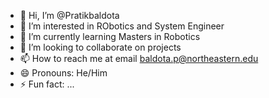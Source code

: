 - 👋 Hi, I’m @Pratikbaldota
- 👀 I’m interested in RObotics and System Engineer
- 🌱 I’m currently learning Masters in Robotics
- 💞️ I’m looking to collaborate on projects
- 📫 How to reach me at email baldota.p@northeastern.edu
- 😄 Pronouns: He/Him
- ⚡ Fun fact: ...

<!---
Pratikbaldota/Pratikbaldota is a ✨ special ✨ repository because its `README.md` (this file) appears on your GitHub profile.
You can click the Preview link to take a look at your changes.
--->
